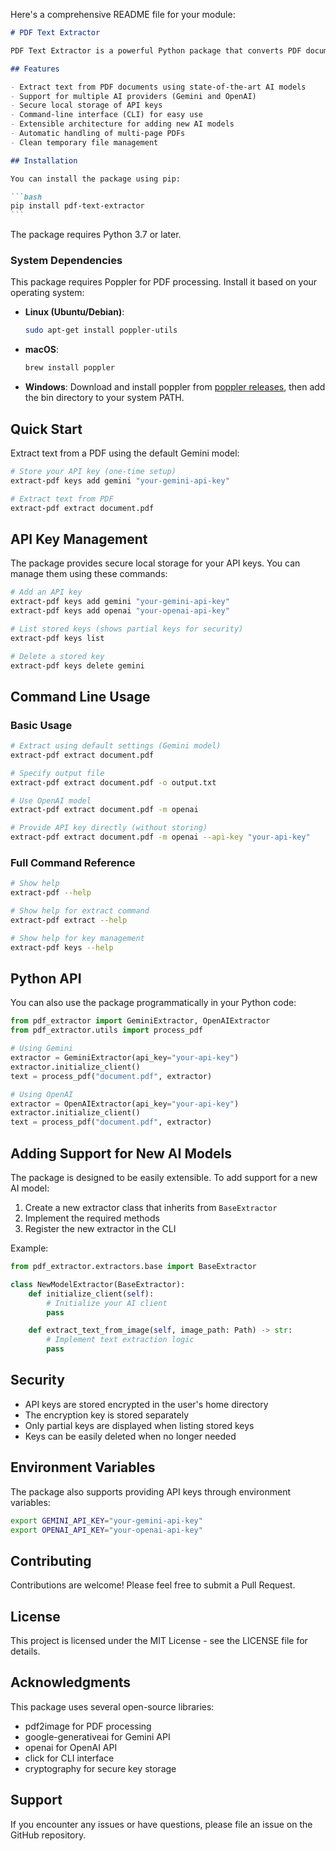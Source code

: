 Here's a comprehensive README file for your module:

````markdown
# PDF Text Extractor

PDF Text Extractor is a powerful Python package that converts PDF documents into text using AI-powered optical character recognition (OCR). It currently supports both Google's Gemini and OpenAI's GPT-4 Vision models for text extraction, with an extensible architecture that makes it easy to add support for additional AI models.

## Features

- Extract text from PDF documents using state-of-the-art AI models
- Support for multiple AI providers (Gemini and OpenAI)
- Secure local storage of API keys
- Command-line interface (CLI) for easy use
- Extensible architecture for adding new AI models
- Automatic handling of multi-page PDFs
- Clean temporary file management

## Installation

You can install the package using pip:

```bash
pip install pdf-text-extractor
```
````

The package requires Python 3.7 or later.

### System Dependencies

This package requires Poppler for PDF processing. Install it based on your operating system:

- **Linux (Ubuntu/Debian)**:

  ```bash
  sudo apt-get install poppler-utils
  ```

- **macOS**:

  ```bash
  brew install poppler
  ```

- **Windows**:
  Download and install poppler from [poppler releases](http://blog.alivate.com.au/poppler-windows/), then add the bin directory to your system PATH.

## Quick Start

Extract text from a PDF using the default Gemini model:

```bash
# Store your API key (one-time setup)
extract-pdf keys add gemini "your-gemini-api-key"

# Extract text from PDF
extract-pdf extract document.pdf
```

## API Key Management

The package provides secure local storage for your API keys. You can manage them using these commands:

```bash
# Add an API key
extract-pdf keys add gemini "your-gemini-api-key"
extract-pdf keys add openai "your-openai-api-key"

# List stored keys (shows partial keys for security)
extract-pdf keys list

# Delete a stored key
extract-pdf keys delete gemini
```

## Command Line Usage

### Basic Usage

```bash
# Extract using default settings (Gemini model)
extract-pdf extract document.pdf

# Specify output file
extract-pdf extract document.pdf -o output.txt

# Use OpenAI model
extract-pdf extract document.pdf -m openai

# Provide API key directly (without storing)
extract-pdf extract document.pdf -m openai --api-key "your-api-key"
```

### Full Command Reference

```bash
# Show help
extract-pdf --help

# Show help for extract command
extract-pdf extract --help

# Show help for key management
extract-pdf keys --help
```

## Python API

You can also use the package programmatically in your Python code:

```python
from pdf_extractor import GeminiExtractor, OpenAIExtractor
from pdf_extractor.utils import process_pdf

# Using Gemini
extractor = GeminiExtractor(api_key="your-api-key")
extractor.initialize_client()
text = process_pdf("document.pdf", extractor)

# Using OpenAI
extractor = OpenAIExtractor(api_key="your-api-key")
extractor.initialize_client()
text = process_pdf("document.pdf", extractor)
```

## Adding Support for New AI Models

The package is designed to be easily extensible. To add support for a new AI model:

1. Create a new extractor class that inherits from `BaseExtractor`
2. Implement the required methods
3. Register the new extractor in the CLI

Example:

```python
from pdf_extractor.extractors.base import BaseExtractor

class NewModelExtractor(BaseExtractor):
    def initialize_client(self):
        # Initialize your AI client
        pass

    def extract_text_from_image(self, image_path: Path) -> str:
        # Implement text extraction logic
        pass
```

## Security

- API keys are stored encrypted in the user's home directory
- The encryption key is stored separately
- Only partial keys are displayed when listing stored keys
- Keys can be easily deleted when no longer needed

## Environment Variables

The package also supports providing API keys through environment variables:

```bash
export GEMINI_API_KEY="your-gemini-api-key"
export OPENAI_API_KEY="your-openai-api-key"
```

## Contributing

Contributions are welcome! Please feel free to submit a Pull Request.

## License

This project is licensed under the MIT License - see the LICENSE file for details.

## Acknowledgments

This package uses several open-source libraries:

- pdf2image for PDF processing
- google-generativeai for Gemini API
- openai for OpenAI API
- click for CLI interface
- cryptography for secure key storage

## Support

If you encounter any issues or have questions, please file an issue on the GitHub repository.

```

```
